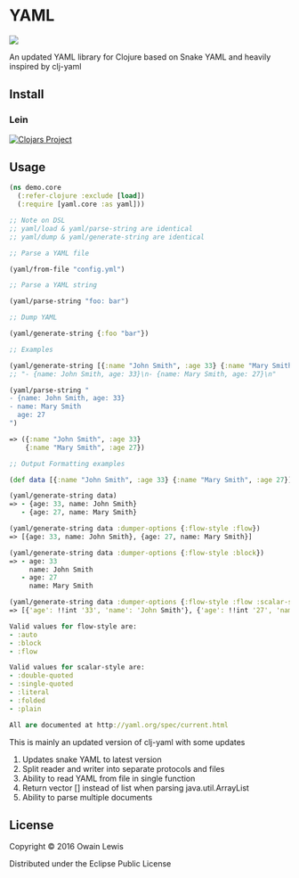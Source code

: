 # YAML

![](https://travis-ci.org/owainlewis/yaml.svg?branch=master)

An updated YAML library for Clojure based on Snake YAML and heavily inspired by clj-yaml

## Install

### Lein

[![Clojars Project](http://clojars.org/io.forward/yaml/latest-version.svg)](http://clojars.org/io.forward/yaml)

## Usage

```clojure
(ns demo.core
  (:refer-clojure :exclude [load])
  (:require [yaml.core :as yaml]))

;; Note on DSL
;; yaml/load & yaml/parse-string are identical
;; yaml/dump & yaml/generate-string are identical

;; Parse a YAML file

(yaml/from-file "config.yml")

;; Parse a YAML string

(yaml/parse-string "foo: bar")

;; Dump YAML

(yaml/generate-string {:foo "bar"})

;; Examples

(yaml/generate-string [{:name "John Smith", :age 33} {:name "Mary Smith", :age 27}])
;; "- {name: John Smith, age: 33}\n- {name: Mary Smith, age: 27}\n"

(yaml/parse-string "
- {name: John Smith, age: 33}
- name: Mary Smith
  age: 27
")

=> ({:name "John Smith", :age 33}
    {:name "Mary Smith", :age 27})

;; Output Formatting examples

(def data [{:name "John Smith", :age 33} {:name "Mary Smith", :age 27}])

(yaml/generate-string data)
=> - {age: 33, name: John Smith}
   - {age: 27, name: Mary Smith}

(yaml/generate-string data :dumper-options {:flow-style :flow})
=> [{age: 33, name: John Smith}, {age: 27, name: Mary Smith}]

(yaml/generate-string data :dumper-options {:flow-style :block})
=> - age: 33
     name: John Smith
   - age: 27
     name: Mary Smith

(yaml/generate-string data :dumper-options {:flow-style :flow :scalar-style :single-quoted})
=> [{'age': !!int '33', 'name': 'John Smith'}, {'age': !!int '27', 'name': 'Mary Smith'}]

Valid values for flow-style are:
- :auto
- :block
- :flow

Valid values for scalar-style are:
- :double-quoted
- :single-quoted
- :literal
- :folded
- :plain

All are documented at http://yaml.org/spec/current.html
```

This is mainly an updated version of clj-yaml with some updates

1. Updates snake YAML to latest version
2. Split reader and writer into separate protocols and files
3. Ability to read YAML from file in single function
4. Return vector [] instead of list when parsing java.util.ArrayList
5. Ability to parse multiple documents

## License

Copyright © 2016 Owain Lewis

Distributed under the Eclipse Public License
